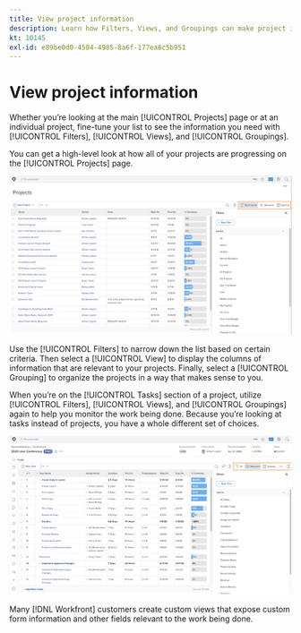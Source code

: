 ```yaml
---
title: View project information
description: Learn how Filters, Views, and Groupings can make project information easily viewable to help you manage projects in Adobe Workfront.
kt: 10145
exl-id: e89be0d0-4584-4985-8a6f-177ea6c5b951
---
```

# View project information

Whether you’re looking at the main [!UICONTROL Projects] page or at an individual project, fine-tune your list to see the information you need with [!UICONTROL Filters], [!UICONTROL Views], and [!UICONTROL Groupings].

You can get a high-level look at how all of your projects are progressing on the [!UICONTROL Projects] page.

![Project page with filters showing](assets/planner-fund-project-page-fvg-copy.png)

Use the [!UICONTROL Filters] to narrow down the list based on certain criteria. Then select a [!UICONTROL View] to display the columns of information that are relevant to your projects. Finally, select a [!UICONTROL Grouping] to organize the projects in a way that makes sense to you.

When you’re on the [!UICONTROL Tasks] section of a project, utilize [!UICONTROL Filters], [!UICONTROL Views], and [!UICONTROL Groupings] again to help you monitor the work being done. Because you’re looking at tasks instead of projects, you have a whole different set of choices.

![Project task list with views showing](assets/planner-fund-task-list-fvg.png)

Many [!DNL Workfront] customers create custom views that expose custom form information and other fields relevant to the work being done.
